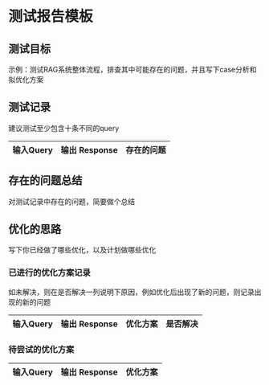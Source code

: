 # 测试报告模板

## 测试目标
示例：测试RAG系统整体流程，排查其中可能存在的问题，并且写下case分析和拟优化方案

## 测试记录
建议测试至少包含十条不同的query

| 输入Query |   输出 Response |  存在的问题 |
|-----------| ---------------| ---------- |



## 存在的问题总结
对测试记录中存在的问题，简要做个总结

## 优化的思路
写下你已经做了哪些优化，以及计划做哪些优化

### 已进行的优化方案记录

如未解决，则在是否解决一列说明下原因，例如优化后出现了新的问题，则记录出现的新的问题

| 输入Query | 输出 Response | 优化方案 | 是否解决| 
| --------- | ------------- | ------  |--------| 


### 待尝试的优化方案
| 输入Query | 输出 Response | 优化方案 | 
| --------- | ------------- | -------- | 
